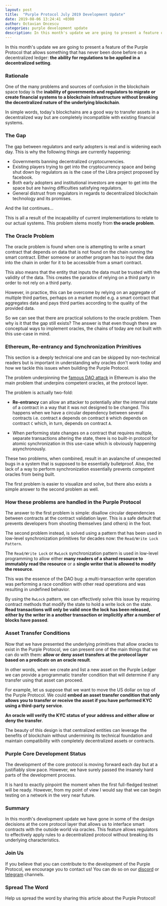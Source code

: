 ```yaml
---
layout: post
title:  "Purple Protocol July 2019 Development Update"
date: 2019-08-06 13:24:41 +0300
author: Octavian Oncescu
categories: purple development update
description: In this month's update we are going to present a feature of the Purple Protocol that allows something that has never been done before on a decentralized ledger...
--- 
```


In this month's update we are going to present a feature of the Purple Protocol that allows something that has never been done before on a decentralized ledger: **the ability for regulations to be applied in a decentralized setting**.

### Rationale
One of the many problems and sources of confusion in the blockchain space today is the **inability of governments and regulators to migrate or create financial systems to a blockchain infrastructure without breaking the decentralized nature of the underlying blockchain**.

In simple words, today's blockchains are a good way to transfer assets in a decentralized way but are completely incompatible with existing financial systems.

### The Gap
The gap between regulators and early adopters is real and is widening each day. This is why the following things are currently happening:

* Governments banning decentralized cryptocurrencies.
* Existing players trying to get into the cryptocurrency space and being shut down by regulators as is the case of the Libra project proposed by facebook.
* Both early adopters and institutional investors are eager to get into the space but are having difficulties satisfying regulators.
* General distrust from regulators in regards to decentralized blockchain technology and its promises.

And the list continues... 

This is all a result of the incapability of current implementations to relate to our actual systems. This problem stems mostly from **the oracle problem**.

### The Oracle Problem
The oracle problem is found when one is attempting to write a smart contract that depends on data that is not found on the chain running the smart contract. Either someone or another program has to input the data into the chain in order for it to be accessible from a smart contract. 

This also means that the entity that inputs the data must be trusted with the validity of the data. This creates the paradox of relying on a third party in order to not rely on a third party.

However, in practice, this can be overcome by relying on an aggregate of multiple third parties, perhaps on a market model e.g. a smart contract that aggregates data and pays third parties according to the quality of the provided data.

So we can see that there are practical solutions to the oracle problem. Then why is it that the gap still exists? The answer is that even though there are conceptual ways to implement oracles, the chains of today are not built with this use-case in mind.

### Ethereum, Re-entrancy and Synchronization Primitives
This section is a deeply technical one and can be skipped by non-technical readers but is important in understanding why oracles don't work today and how we tackle this issues when building the Purple Protocol.

The problem underpinning the [famous DAO attack](https://www.coindesk.com/understanding-dao-hack-journalists) in Ethereum is also the main problem that underpins competent oracles, at the protocol layer.

The problem is actually two-fold:
* **Re-entrancy** can allow an attacker to potentially alter the internal state of a contract in a way that it was not designed to be changed. This happens when we have a circular dependency between several contracts i.e. contract `A` depends on contract `B` which depends on contract `C` which, in turn, depends on contract `A`.

*  When performing state changes on a contract that requires multiple, separate transactions altering the state, there is no built-in protocol for atomic synchronization in this use-case which is obviously happening asynchronously.

These two problems, when combined, result in an avalanche of unexpected bugs in a system that is supposed to be essentially bulletproof. Also, the lack of a way to perform synchronization essentially prevents competent oracles from being built.

The first problem is easier to visualize and solve, but there also exists a simple answer to the second problem as well. 

### How these problems are handled in the Purple Protocol
The answer to the first problem is simple: disallow circular dependencies between contracts at the contract validation layer. This is a safe default that prevents developers from shooting themselves (and others) in the foot.

The second problem instead, is solved using a pattern that has been used in low-level synchronization primitives for decades now: the `Read/Write Lock Pattern`.

The `Read/Write Lock` or `RwLock` synchronization pattern is used in low-level programming to allow either **many readers of a shared resource to immutably read the resource** or a **single writer that is allowed to modify the resource**.

This was the essence of the DAO bug: a multi-transaction write operation was performing a race condition with other read operations and was resulting in undefined behavior.

By using the `RwLock` pattern, we can effectively solve this issue by requiring contract methods that modify the state to hold a write lock on the state. **Read transactions will only be valid once the lock has been released, either by the writer in a another transaction or implicitly after a number of blocks have passed**.

### Asset Transfer Conditions
Now that we have presented the underlying primitives that allow oracles to exist in the Purple Protocol, we can present one of the main things that we can do with them: **allow or deny asset transfers at the protocol layer based on a predicate on an oracle result**. 

In other words, when we create and list a new asset on the Purple Ledger we can provide a programmatic transfer condition that will determine if any transfer using that asset can proceed.

For example, let us suppose that we want to move the US dollar on top of the Purple Protocol. We could **embed an asset transfer condition that only allows you to transfer or receive the asset if you have performed KYC using a third-party service**. 

**An oracle will verify the KYC status of your address and either allow or deny the transfer**. 

The beauty of this design is that centralized entities can leverage the benefits of blockchain without undermining its technical foundation and maintain compatibility with completely decentralized assets or contracts.

### Purple Core Development Status
The development of the core protocol is moving forward each day but at a justifiably slow pace. However, we have surely passed the insanely hard parts of the development process.

It is hard to exactly pinpoint the moment when the first full-fledged testnet will be ready. However, from my point of view I would say that we can begin testing on a network in the very near future.

### Summary
In this month's development update we have gone in some of the design decisions at the core protocol layer that allows us to interface smart contracts with the outside world via oracles. This feature allows regulators to effectively apply rules to a decentralized protocol without breaking its underlying characteristics.

### Join Us
If you believe that you can contribute to the development of the Purple Protocol, we encourage you to contact us! You can do so on our [discord](https://discord.gg/5ZVZnKd) or [telegram](https://t.me/purple_protocol) channels. 

### Spread The Word
Help us spread the word by sharing this article about the Purple Protocol!











